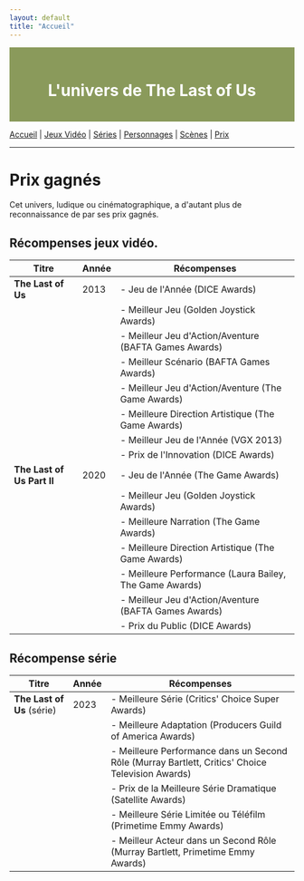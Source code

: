 ```yaml
---
layout: default
title: "Accueil"
---
```

<div style="position: fixed; top: 0; left: 0; width: 180px; height: 100vh; background-image: url('thelastofus1.jpg');">
</div>

<div style="background-color: #8A9A5B; padding: 20px; text-align: center; color: white;">
    <h1>L'univers de The Last of Us </h1>
</div>

[Accueil](accueil.md) | [Jeux Vidéo](jeuxvideo.md) | [Séries](serie.md) | [Personnages](personnages.md) | [Scènes](scenes.md) | [Prix](prix.md)

---

# Prix gagnés
Cet univers, ludique ou cinématographique, a d'autant plus de reconnaissance de par ses prix gagnés.

## Récompenses jeux vidéo.

| **Titre**                          | **Année** | **Récompenses**                                               |
|------------------------------------|-----------|--------------------------------------------------------------|
| **The Last of Us**                 | 2013      | - Jeu de l'Année (DICE Awards)                              |
|                                    |           | - Meilleur Jeu (Golden Joystick Awards)                     |
|                                    |           | - Meilleur Jeu d'Action/Aventure (BAFTA Games Awards)       |
|                                    |           | - Meilleur Scénario (BAFTA Games Awards)                    |
|                                    |           | - Meilleur Jeu d'Action/Aventure (The Game Awards)          |
|                                    |           | - Meilleure Direction Artistique (The Game Awards)          |
|                                    |           | - Meilleur Jeu de l'Année (VGX 2013)                        |
|                                    |           | - Prix de l'Innovation (DICE Awards)                         |
| **The Last of Us Part II**         | 2020      | - Jeu de l'Année (The Game Awards)                          |
|                                    |           | - Meilleur Jeu (Golden Joystick Awards)                     |
|                                    |           | - Meilleure Narration (The Game Awards)                     |
|                                    |           | - Meilleure Direction Artistique (The Game Awards)          |
|                                    |           | - Meilleure Performance (Laura Bailey, The Game Awards)     |
|                                    |           | - Meilleur Jeu d'Action/Aventure (BAFTA Games Awards)       |
|                                    |           | - Prix du Public (DICE Awards)                              |


## Récompense série

| **Titre**                          | **Année** | **Récompenses**                                               |
|------------------------------------|-----------|--------------------------------------------------------------|
| **The Last of Us** (série)        | 2023      | - Meilleure Série (Critics' Choice Super Awards)            |
|                                    |           | - Meilleure Adaptation (Producers Guild of America Awards)  |
|                                    |           | - Meilleure Performance dans un Second Rôle (Murray Bartlett, Critics' Choice Television Awards) |
|                                    |           | - Prix de la Meilleure Série Dramatique (Satellite Awards)  |
|                                    |           | - Meilleure Série Limitée ou Téléfilm (Primetime Emmy Awards) |
|                                    |           | - Meilleur Acteur dans un Second Rôle (Murray Bartlett, Primetime Emmy Awards) |
